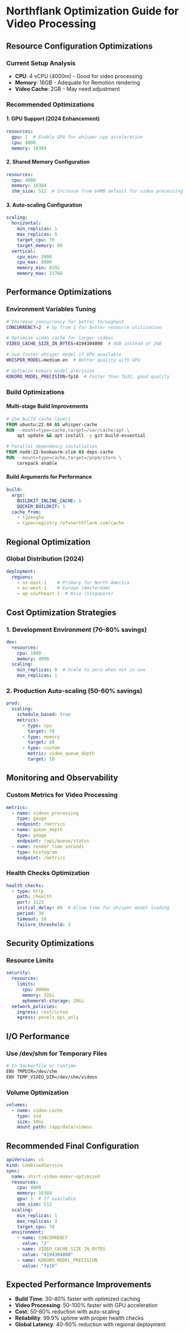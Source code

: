 # Northflank Optimization Guide for Video Processing

## Resource Configuration Optimizations

### Current Setup Analysis
- **CPU**: 4 vCPU (4000m) - Good for video processing
- **Memory**: 16GB - Adequate for Remotion rendering
- **Video Cache**: 2GB - May need adjustment

### Recommended Optimizations

#### 1. GPU Support (2024 Enhancement)
```yaml
resources:
  gpu: 1  # Enable GPU for whisper.cpp acceleration
  cpu: 4000
  memory: 16384
```

#### 2. Shared Memory Configuration
```yaml
resources:
  cpu: 4000
  memory: 16384
  shm_size: 512  # Increase from 64MB default for video processing
```

#### 3. Auto-scaling Configuration
```yaml
scaling:
  horizontal:
    min_replicas: 1
    max_replicas: 5
    target_cpu: 70
    target_memory: 80
  vertical:
    cpu_min: 2000
    cpu_max: 8000
    memory_min: 8192
    memory_max: 32768
```

## Performance Optimizations

### Environment Variables Tuning
```bash
# Increase concurrency for better throughput
CONCURRENCY=2  # Up from 1 for better resource utilization

# Optimize video cache for larger videos
VIDEO_CACHE_SIZE_IN_BYTES=4194304000  # 4GB instead of 2GB

# Use faster whisper model if GPU available
WHISPER_MODEL=medium.en  # Better quality with GPU

# Optimize Kokoro model precision
KOKORO_MODEL_PRECISION=fp16  # Faster than fp32, good quality
```

### Build Optimizations

#### Multi-stage Build Improvements
```dockerfile
# Use build cache layers
FROM ubuntu:22.04 AS whisper-cache
RUN --mount=type=cache,target=/var/cache/apt \
    apt update && apt install -y git build-essential

# Parallel dependency installation
FROM node:22-bookworm-slim AS deps-cache
RUN --mount=type=cache,target=/pnpm/store \
    corepack enable
```

#### Build Arguments for Performance
```yaml
build:
  args:
    BUILDKIT_INLINE_CACHE: 1
    DOCKER_BUILDKIT: 1
  cache_from:
    - type=gha
    - type=registry,ref=northflank.com/cache
```

## Regional Optimization

### Global Distribution (2024)
```yaml
deployment:
  regions:
    - us-east-1    # Primary for North America
    - eu-west-1    # Europe (Amsterdam)
    - ap-southeast-1  # Asia (Singapore)
```

## Cost Optimization Strategies

### 1. Development Environment (70-80% savings)
```yaml
dev:
  resources:
    cpu: 1000
    memory: 4096
  scaling:
    min_replicas: 0  # Scale to zero when not in use
    max_replicas: 1
```

### 2. Production Auto-scaling (50-60% savings)
```yaml
prod:
  scaling:
    schedule_based: true
    metrics:
      - type: cpu
        target: 70
      - type: memory
        target: 80
      - type: custom
        metric: video_queue_depth
        target: 10
```

## Monitoring and Observability

### Custom Metrics for Video Processing
```yaml
metrics:
  - name: videos_processing
    type: gauge
    endpoint: /metrics
  - name: queue_depth
    type: gauge
    endpoint: /api/queue/status
  - name: render_time_seconds
    type: histogram
    endpoint: /metrics
```

### Health Checks Optimization
```yaml
health_checks:
  - type: http
    path: /health
    port: 3123
    initial_delay: 60  # Allow time for whisper model loading
    period: 30
    timeout: 10
    failure_threshold: 3
```

## Security Optimizations

### Resource Limits
```yaml
security:
  resources:
    limits:
      cpu: 8000m
      memory: 32Gi
      ephemeral-storage: 20Gi
  network_policies:
    ingress: restricted
    egress: pexels_api_only
```

## I/O Performance

### Use /dev/shm for Temporary Files
```bash
# In Dockerfile or runtime
ENV TMPDIR=/dev/shm
ENV TEMP_VIDEO_DIR=/dev/shm/videos
```

### Volume Optimization
```yaml
volumes:
  - name: video-cache
    type: ssd
    size: 50Gi
    mount_path: /app/data/videos
```

## Recommended Final Configuration

```yaml
apiVersion: v1
kind: CombinedService
spec:
  name: shirt-video-maker-optimized
  resources:
    cpu: 4000
    memory: 16384
    gpu: 1  # If available
    shm_size: 512
  scaling:
    min_replicas: 1
    max_replicas: 3
    target_cpu: 70
  environment:
    - name: CONCURRENCY
      value: "2"
    - name: VIDEO_CACHE_SIZE_IN_BYTES
      value: "4194304000"
    - name: KOKORO_MODEL_PRECISION
      value: "fp16"
```

## Expected Performance Improvements

- **Build Time**: 30-40% faster with optimized caching
- **Video Processing**: 50-100% faster with GPU acceleration
- **Cost**: 50-80% reduction with auto-scaling
- **Reliability**: 99.9% uptime with proper health checks
- **Global Latency**: 40-60% reduction with regional deployment